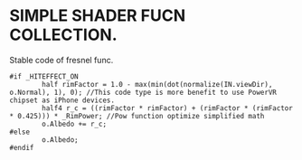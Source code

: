# SIMPLE SHADER FUCN COLLECTION.

Stable code of fresnel func.

```
#if _HITEFFECT_ON
		half rimFactor = 1.0 - max(min(dot(normalize(IN.viewDir), o.Normal), 1), 0); //This code type is more benefit to use PowerVR chipset as iPhone devices.
		half4 r_c = ((rimFactor * rimFactor) + (rimFactor * (rimFactor * 0.425))) * _RimPower; //Pow function optimize simplified math 
		o.Albedo += r_c;
#else
		o.Albedo;
#endif
```



